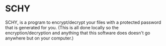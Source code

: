 # SCHY

SCHY, is a program to encrypt/decrypt your files with a protected password that is generated for you. (This is all done locally so the encryption/decryption and anything that this software does doesn't go anywhere but on your computer.)
